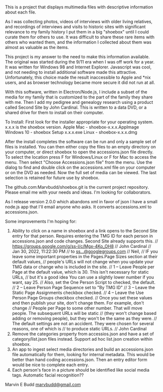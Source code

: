 This is a project that displays multimedia files with descriptive information about each file.

As I was collecting photos, videos of interviews with older living relatives, and recordings of interviews and visits to historic sites with significant relevance to my family history I put them in a big "shoebox" until I could curate them for others to use. It was difficult to share these rare items with others who wanted them, and the information I collected about them was almost as valuable as the items. 

This project is my answer to the need to make this information available. The original was started during the 9/11 era when I was off work for a year. It was written for Windows 98 and Internet Explorer. Javascript was cool, and not needing to install additional software made this attractive. Unfortunately, this choice made the result inaccessible to Apple and *nix users, and as browser technology became more secure it did not run at all.

With this software, written in Electron/Node.js, I include a subset of the media for my family that is customized to the part of the family they share with me. Then I add my pedigree and genealogy research using a product called Second Site by John Cardinal. This is written to a data DVD, or a shared drive for them to install on their computer. 

To Install: First look for the installer appropriate for your operating system. x.x.x is the shoebox version.
  Apple Mac  - shoebox-x.x.x.AppImage
  Windows 10 - shoebox Setup x.x.x.exe
  Linux      - shoebox-x.x.x.dmg

After the install completes the software can be run and only a sample set of files is installed. You can then either copy the files to an empty directory on your computer, or direct shoebox to open the accessions.json file directly. To select the location press <ALT>F for Windows/Linux or <CMD>F for Mac to access the menu. Then select "Choose Accessions.json file" from the menu. Use the dialog to find and double click on the accessions.xml file on your computer or on the DVD as needed. Now the full set of media can be viewed. The last selection is retained for future use by shoebox.

The github.com:Marvbudd/shoebox.git is the current project repository. Please email me with your needs and ideas. I'm looking for collaborators.

As I release version 2.0.0 which abandons xml in favor of json I have a small node.js app that I'll email anyone who asks. It converts accessions.xml to accessions.json.

Some improvements I'm hoping for:
  1. Ability to click on a name in shoebox and a link opens to the Second Site entry for that person. Requires entering the TMG ID for each person in accessions.json and code changes. Second Site already supports this.
        // https://groups.google.com/g/ss-l/c/Mgx-4Ko_OH8
        // John Cardinal
        // Jan 30, 2022, 11:22:30 PM
        // to ss...@googlegroups.com
        // Neil,
        // IF you leave some important properties in the Pages.Page Sizes section at their default values, 
        // people's URLs will not change when you update your TMG data or change who is included in the site.
        // 1 – Leave People per Page at the default value, which is 30. This isn't necessary for static URLs, 
        //     but it's a good idea You can use a slightly lower number if you want, say 25. 
        //     Also, set the One Person Script to checked, the default.
        // 2 – Leave Person Page Sequence set to "By TMG ID"
        // 3 – Leave the Static Page Assignments checkbox checked.
        // 4 – Leave the Use Person Page Groups checkbox checked.
        // Once you set these values and then publish your site, don't change them. For example, don't change 
        // People per Page to some other number. That will move people. The subsequent URLs will be static 
        // (they won't change based adding or removing people), but they won't be the same as they were.
        // The default settings are not an accident. They were chosen for several reasons, one of which is 
        // to produce static URLs.
        // John Cardinal
  2. Remove the categories property from accessios.json and have a set of category/list.json files instead. Support ad hoc list.json creation within shoebox.
  3. An app to ingest select media directories and build an accessions.json file automatically for them, looking for internal metadata. This would be better than hand coding accessions.json. Then an entry editor form would be nice to complete each entry.
  4. Each person's face in a picture should be identified like social media tags. Automatic facial recognition??

Marvin E Budd
marvbudd@gmail.com
